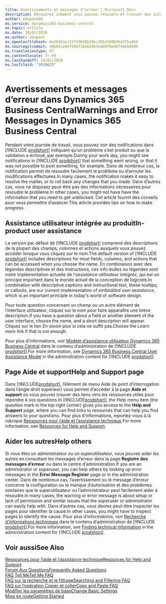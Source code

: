 ```yaml
---
title: Avertissements et messages d’erreur | Microsoft Docs
description: Découvrez comment vous pouvez résoudre et trouver des solutions aux messages d’erreur lorsque vous travaillez dans Business Central.
author: edupont04
ms.service: dynamics365-business-central
ms.topic: article
ms.date: 10/01/2020
ms.author: edupont
ms.openlocfilehash: 6e261b1ec22f24638b29ec28531008362475a484
ms.sourcegitcommit: ddbb5cede750df1baba4b3eab8fbed6744b5b9d6
ms.translationtype: HT
ms.contentlocale: fr-FR
ms.lasthandoff: 10/01/2020
ms.locfileid: "3916625"
---
```

# <a name="warnings-and-error-messages-in-dynamics-365-business-central"></a><span data-ttu-id="16a72-103">Avertissements et messages d’erreur dans Dynamics 365 Business Central</span><span class="sxs-lookup"><span data-stu-id="16a72-103">Warnings and Error Messages in Dynamics 365 Business Central</span></span>

<span data-ttu-id="16a72-104">Pendant votre journée de travail, vous pouvez voir des notifications dans [!INCLUDE [prodshort](includes/prodshort.md)] indiquant qu’un problème s’est produit ou que la validation a échoué, par exemple.</span><span class="sxs-lookup"><span data-stu-id="16a72-104">During your work day, you might see notifications in [!INCLUDE [prodshort](includes/prodshort.md)] that something went wrong, or that it was not possible to post something, for example.</span></span> <span data-ttu-id="16a72-105">Dans de nombreux cas, la notification permet de résoudre facilement le problème ou d’annuler les modifications effectuées.</span><span class="sxs-lookup"><span data-stu-id="16a72-105">In many cases, the notification makes it easy to resolve the matter, or to roll back any changes that you made.</span></span> <span data-ttu-id="16a72-106">Dans d’autres cas, vous ne disposez peut-être pas des informations nécessaires pour résoudre le problème.</span><span class="sxs-lookup"><span data-stu-id="16a72-106">In other cases, you might not have have the information that you need to get unblocked.</span></span> <span data-ttu-id="16a72-107">Cet article fournit des conseils pour vous permettre d’avancer.</span><span class="sxs-lookup"><span data-stu-id="16a72-107">This article provides tips on how to make progress.</span></span>  

## <a name="in-product-user-assistance"></a><span data-ttu-id="16a72-108">Assistance utilisateur intégrée au produit</span><span class="sxs-lookup"><span data-stu-id="16a72-108">In-product user assistance</span></span>

<span data-ttu-id="16a72-109">La version par défaut de [!INCLUDE [prodshort](includes/prodshort.md)] comprend des descriptions de la plupart des champs, colonnes et actions auxquels vous pouvez accéder lorsque vous cliquez sur le nom.</span><span class="sxs-lookup"><span data-stu-id="16a72-109">The default version of [!INCLUDE [prodshort](includes/prodshort.md)] includes descriptions for most fields, columns, and actions that can be accessed when you choose the name.</span></span> <span data-ttu-id="16a72-110">En combinaison avec des légendes descriptives et des instructions, ces info-bulles ou légendes sont notre implémentation actuelle de l’*assistance utilisateur intégrée*, qui est un principe important dans le monde actuel de la conception de logiciels.</span><span class="sxs-lookup"><span data-stu-id="16a72-110">In combination with descriptive captions and instructional text, these tooltips, or callouts, are our current implementation of *embedded user assistance*, which is an important principle in today's world of software design.</span></span>  

<span data-ttu-id="16a72-111">Pour toute question concernant un champ ou un autre élément de l’interface utilisateur, cliquez sur le nom pour faire apparaître une brève description.</span><span class="sxs-lookup"><span data-stu-id="16a72-111">If you have a question about a field or another element of the user interface, choose the name, and a short description will appear.</span></span> <span data-ttu-id="16a72-112">Cliquez sur le lien *En savoir plus* si cela ne suffit pas.</span><span class="sxs-lookup"><span data-stu-id="16a72-112">Choose the *Learn more* link if that is not enough.</span></span>  

<span data-ttu-id="16a72-113">Pour plus d’informations, voir [Modèle d’assistance utilisateur Dynamics 365 Business Central](/dynamics365/business-central/dev-itpro/user-assistance) dans le contenu d’administration de [!INCLUDE [prodshort](includes/prodshort.md)].</span><span class="sxs-lookup"><span data-stu-id="16a72-113">For more information, see [Dynamics 365 Business Central User Assistance Model](/dynamics365/business-central/dev-itpro/user-assistance) in the administration content for [!INCLUDE [prodshort](includes/prodshort.md)].</span></span>  

## <a name="help-and-support-page"></a><span data-ttu-id="16a72-114">Page Aide et support</span><span class="sxs-lookup"><span data-stu-id="16a72-114">Help and Support page</span></span>

<span data-ttu-id="16a72-115">Dans [!INCLUDE[prodshort](includes/prodshort.md)], l’élément de menu Aide (le point d’interrogation dans l’angle droit supérieur) vous permet d’accéder à la page **Aide et support** où vous pouvez trouver des liens vers les ressources utiles pour répondre à vos questions.</span><span class="sxs-lookup"><span data-stu-id="16a72-115">In [!INCLUDE[prodshort](includes/prodshort.md)], the Help menu item (the question mark in the top right corner) gives you access to the **Help and Support** page, where you can find links to resources that can help you find answers to your questions.</span></span> <span data-ttu-id="16a72-116">Pour plus d’informations, reportez-vous à la rubrique [Ressources pour l’aide et l’assistance technique](product-help-and-support.md).</span><span class="sxs-lookup"><span data-stu-id="16a72-116">For more information, see [Resources for Help and Support](product-help-and-support.md).</span></span>  

## <a name="help-others"></a><span data-ttu-id="16a72-117">Aider les autres</span><span class="sxs-lookup"><span data-stu-id="16a72-117">Help others</span></span>

<span data-ttu-id="16a72-118">Si vous êtes un administrateur ou un superutilisateur, vous pouvez aider les autres en consultant les messages d’erreur dans la page **Registre des messages d’erreur** ou dans le centre d’administration.</span><span class="sxs-lookup"><span data-stu-id="16a72-118">If you are an administrator or superuser, you can help others by looking up error messages in the **Error Message Register** page or in the administration center.</span></span> <span data-ttu-id="16a72-119">Dans de nombreux cas, l’avertissement ou le message d’erreur concerne la configuration ou le manque d’autorisation et des problèmes similaires que le superutilisateur ou l’administrateur peut facilement aider à résoudre.</span><span class="sxs-lookup"><span data-stu-id="16a72-119">In many cases, the warning or error message is about setup or lack of permission and similar issues that the superuser or administrator can easily help with.</span></span> <span data-ttu-id="16a72-120">Dans d’autres cas, vous devrez peut-être inspecter les pages pour identifier la cause.</span><span class="sxs-lookup"><span data-stu-id="16a72-120">In other cases, you might have to inspect pages to identify the cause.</span></span> <span data-ttu-id="16a72-121">Pour plus d’informations, voir [Recherche d’informations techniques](/dynamics365/business-central/dev-itpro/administration/manage-technical-support#finding-technical-information) dans le contenu d’administration de [!INCLUDE [prodshort](includes/prodshort.md)].</span><span class="sxs-lookup"><span data-stu-id="16a72-121">For more information, see [Finding technical information](/dynamics365/business-central/dev-itpro/administration/manage-technical-support#finding-technical-information) in the administration content for [!INCLUDE [prodshort](includes/prodshort.md)].</span></span>  

## <a name="see-also"></a><span data-ttu-id="16a72-122">Voir aussi</span><span class="sxs-lookup"><span data-stu-id="16a72-122">See Also</span></span>

[<span data-ttu-id="16a72-123">Ressources pour l’aide et l’assistance technique</span><span class="sxs-lookup"><span data-stu-id="16a72-123">Resources for Help and Support</span></span>](product-help-and-support.md)  
[<span data-ttu-id="16a72-124">Forum Aux Questions</span><span class="sxs-lookup"><span data-stu-id="16a72-124">Frequently Asked Questions</span></span>](across-faq.md)  
[<span data-ttu-id="16a72-125">FAQ Tell Me</span><span class="sxs-lookup"><span data-stu-id="16a72-125">Tell Me FAQ</span></span>](ui-search-faq.md)  
[<span data-ttu-id="16a72-126">FAQ sur la recherche et le filtrage</span><span class="sxs-lookup"><span data-stu-id="16a72-126">Searching and Filtering FAQ</span></span>](ui-search-filter-faq.md)  
[<span data-ttu-id="16a72-127">FAQ sur l’opération Copier et coller</span><span class="sxs-lookup"><span data-stu-id="16a72-127">Copy and Paste FAQ</span></span>](ui-copy-paste.md)  
[<span data-ttu-id="16a72-128">Modifier les paramètres de base</span><span class="sxs-lookup"><span data-stu-id="16a72-128">Change Basic Settings</span></span>](ui-change-basic-settings.md)  
[<span data-ttu-id="16a72-129">Mise en route</span><span class="sxs-lookup"><span data-stu-id="16a72-129">Getting Started</span></span>](product-get-started.md)  
